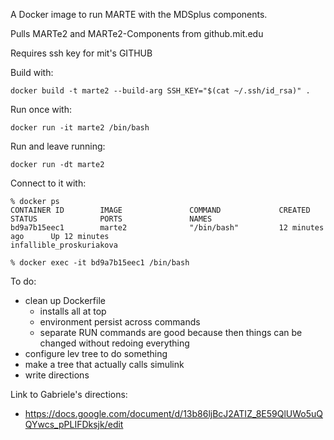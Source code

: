A Docker image to run MARTE with the MDSplus components. 

Pulls MARTe2 and MARTe2-Components from github.mit.edu

Requires ssh key for mit's GITHUB

Build with:
```
docker build -t marte2 --build-arg SSH_KEY="$(cat ~/.ssh/id_rsa)" .
```

Run once with:
```
docker run -it marte2 /bin/bash
```

Run and leave running:
```
docker run -dt marte2
```

Connect to it with:
```
% docker ps
CONTAINER ID        IMAGE               COMMAND             CREATED             STATUS              PORTS               NAMES
bd9a7b15eec1        marte2              "/bin/bash"         12 minutes ago      Up 12 minutes                           infallible_proskuriakova

% docker exec -it bd9a7b15eec1 /bin/bash
```

To do:
- clean up Dockerfile
  - installs all at top
  - environment persist across commands
  - separate RUN commands are good because then things can be changed without redoing everything
- configure lev tree to do something
- make a tree that actually calls simulink
- write directions

Link to Gabriele's directions:
- https://docs.google.com/document/d/13b86ljBcJ2ATIZ_8E59QlUWo5uQQYwcs_pPLIFDksjk/edit
